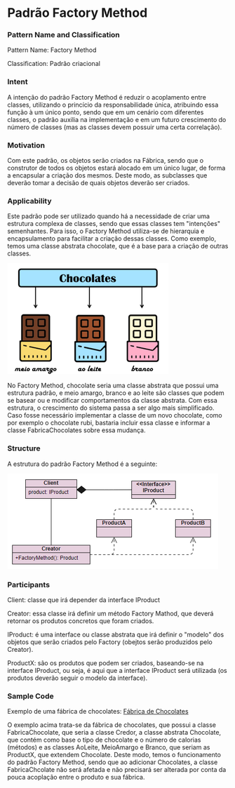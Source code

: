 # Padrão Factory Method

### Pattern Name and Classification

Pattern Name: Factory Method

Classification: Padrão criacional

### Intent

A intenção do padrão Factory Method é reduzir o acoplamento entre classes, utilizando o princício da responsabilidade única, atribuindo essa função à um único ponto, sendo que em um cenário com diferentes classes, o padrão auxilia na implementação e em um futuro crescimento do número de classes (mas as classes devem possuir uma certa correlação).

### Motivation

Com este padrão, os objetos serão criados na Fábrica, sendo que o construtor de todos os objetos estará alocado em um único lugar, de forma a encapsular a criação dos mesmos. Deste modo, as subclasses que deverão tomar a decisão de quais objetos deverão ser criados.

### Applicability

Este padrão pode ser utilizado quando há a necessidade de criar uma estrutura complexa de classes, sendo que essas classes tem "intenções" semenhantes. Para isso, o Factory Method utiliza-se de hierarquia e encapsulamento para facilitar a criação dessas classes. Como exemplo, temos uma classe abstrata chocolate, que é a base para a criação de outras classes. 

![imagem](https://github.com/10Daniele/Padroes_Projeto/blob/master/FactoryMethod/imagem.png)

No Factory Method, chocolate seria uma classe abstrata que possui uma estrutura padrão, e meio amargo, branco e ao leite são classes que podem se basear ou e modificar comportamentos da classe abstrata. Com essa estrutura, o crescimento do sistema passa a ser algo mais simplificado. Caso fosse necessário implementar a classe de um novo chocolate, como por exemplo o chocolate rubi, bastaria incluir essa classe e informar a classe FabricaChocolates sobre essa mudança.

### Structure

A estrutura do padrão Factory Method é a seguinte:

![imagem](https://github.com/10Daniele/Padroes_Projeto/blob/master/FactoryMethod/Structure.png)

### Participants

Client: classe que irá depender da interface IProduct

Creator: essa classe irá definir um método Factory Mathod, que deverá retornar os produtos concretos que foram criados.

IProduct: é uma interface ou classe abstrata que irá definir o "modelo" dos objetos que serão criados pelo Factory (obejtos serão produzidos pelo Creator).

ProductX: são os produtos que podem ser criados, baseando-se na interface IProduct, ou seja, é aqui que a interface IProduct será utilizada (os produtos deverão seguir o modelo da interface).

### Sample Code

Exemplo de uma fábrica de chocolates: [Fábrica de Chocolates](https://github.com/10Daniele/Padroes_Projeto/tree/master/FactoryMethod/Exemplo_Tipos_Chocolate)

O exemplo acima trata-se da fábrica de chocolates, que possui a classe FabricaChocolate, que seria a classe Credor, a classe abstrata Chocolate, que contém como base o tipo de chocolate e o número de calorias (métodos) e as classes AoLeite, MeioAmargo e Branco, que seriam as ProductX, que extendem Chocolate. Deste modo, temos o funcionamento do padrão Factory Method, sendo que ao adicionar Chocolates, a classe FabricaChcolate não será afetada e não precisará ser alterada por conta da pouca acoplação entre o produto e sua fábrica.
